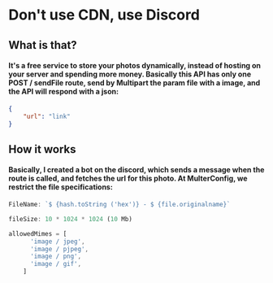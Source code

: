 # Don't use CDN, use Discord

## What is that?
#### It's a free service to store your photos dynamically, instead of hosting on your server and spending more money. Basically this API has only one POST / sendFile route, send by Multipart the param file with a image, and the API will respond with a json:
```json
{
    "url": "link"
}
```
## How it works
#### Basically, I created a bot on the discord, which sends a message when the route is called, and fetches the url for this photo. At MulterConfig, we restrict the file specifications:
``` js
FileName: `$ {hash.toString ('hex')} - $ {file.originalname}`

fileSize: 10 * 1024 * 1024 (10 Mb)

allowedMimes = [
      'image / jpeg',
      'image / pjpeg',
      'image / png',
      'image / gif',
    ]
```